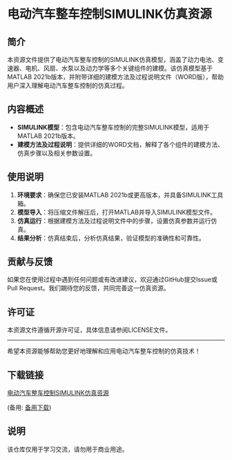 # 电动汽车整车控制SIMULINK仿真资源

## 简介
本资源文件提供了电动汽车整车控制的SIMULINK仿真模型，涵盖了动力电池、变速器、电机、风扇、水泵以及动力学等多个关键组件的建模。该仿真模型基于MATLAB 2021b版本，并附带详细的建模方法及过程说明文件（WORD版），帮助用户深入理解电动汽车整车控制的仿真过程。

## 内容概述
- **SIMULINK模型**：包含电动汽车整车控制的完整SIMULINK模型，适用于MATLAB 2021b版本。
- **建模方法及过程说明**：提供详细的WORD文档，解释了各个组件的建模方法、仿真步骤以及相关参数设置。

## 使用说明
1. **环境要求**：确保您已安装MATLAB 2021b或更高版本，并具备SIMULINK工具箱。
2. **模型导入**：将压缩文件解压后，打开MATLAB并导入SIMULINK模型文件。
3. **仿真运行**：根据建模方法及过程说明文件中的步骤，设置仿真参数并运行仿真。
4. **结果分析**：仿真结束后，分析仿真结果，验证模型的准确性和可靠性。

## 贡献与反馈
如果您在使用过程中遇到任何问题或有改进建议，欢迎通过GitHub提交Issue或Pull Request。我们期待您的反馈，共同完善这一仿真资源。

## 许可证
本资源文件遵循开源许可证，具体信息请参阅LICENSE文件。

---

希望本资源能够帮助您更好地理解和应用电动汽车整车控制的仿真技术！

## 下载链接
[电动汽车整车控制SIMULINK仿真资源](https://pan.quark.cn/s/92f6890066f1) 

(备用: [备用下载](https://pan.baidu.com/s/1VU7bVTTFZrAbsI9Tza6PwQ?pwd=1234))

## 说明

该仓库仅用于学习交流，请勿用于商业用途。
